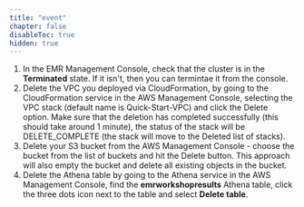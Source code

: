 ```yaml
---
title: "event"
chapter: false
disableToc: true
hidden: true
---
```


1. In the EMR Management Console, check that the cluster is in the **Terminated** state. If it isn't, then you can termintae it from the console.
2. Delete the VPC you deployed via CloudFormation, by going to the CloudFormation service in the AWS Management Console, selecting the VPC stack (default name is Quick-Start-VPC) and click the Delete option. Make sure that the deletion has completed successfully (this should take around 1 minute), the status of the stack will be DELETE_COMPLETE (the stack will move to the Deleted list of stacks).
3. Delete your S3 bucket from the AWS Management Console - choose the bucket from the list of buckets and hit the Delete button. This approach will also empty the bucket and delete all existing objects in the bucket.
4. Delete the Athena table by going to the Athena service in the AWS Management Console, find the **emrworkshopresults** Athena table, click the three dots icon next to the table and select **Delete table**.


